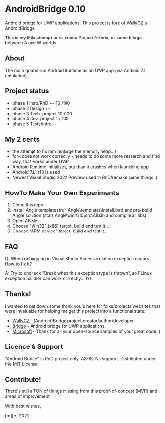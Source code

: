 # AndroidBridge 0.10

Android bridge for UWP applications. This project is fork of WallyCZ's AndroidBridge.

This is my little attempt to re-create Project Astoria, or some bridge between A and W worlds.

## About
The main goal is run Android Runtime as an UWP app (via Android 7.1 emulation).


## Project status
- phase 1 Intro/RnD +- 10 /100
- phase 2 Design +- 
- phase 3 Tech. project 10 /100 
- phase 4 Dev. project  1 / 100
- phase 5 Tests/Intro   -

## My 2 cents
- the attempt to fix mm (enlarge the memory heap...)
- fork does not work correctly - needs to do some more research and find way, that works under UWP
- Android Runtime initializes, but than it crashes when launching app
- Android 7.1.1 r13 is used
- Newest Visual Studio 2022 Preview used to RnD/remake some things :)

## HowTo Make Your Own Experiments
1. Clone this repo 
2. Install Angle templates(run Angle\templates\install.bat) and pre-build Angle solution 
   (start Angle\winrt\10\src\All.sln and compile all libs)
3. Open AB.sln
4. Choose "Win32" (x86) target, build and test it... 
5. Choose "ARM device" target, build and test it... 

## FAQ

Q: When debugging in Visual Studio Access violation exception occurs. How to fix it?

A: Try to uncheck "Break when this exception type is thrown", so FLinux exception handler can work correctly... (?)

## Thanks!
I wanted to put down some thank you's here for folks/projects/websites that were invaluable for helping me get this project into a functional state:
- [WallyCZ](https://github.com/WallyCZ) - (Android)Bridge project creator/author/developer.
- [Bridge](https://github.com/DroidOnUWP/Bridge) - Android bridge for UWP applications.
- [Microsoft](https://github.com/microsoft) - Thanx for all your open-source samples of your great code :)

## Licence & Support

"Android Bridge" is RnD project only. AS-IS. No support. Distributed under the MIT License. 

## Contribute!
There's still a TON of things missing from this proof-of-concept (MVP) and areas of improvement 

With best wishes,

  [m][e] 2022




